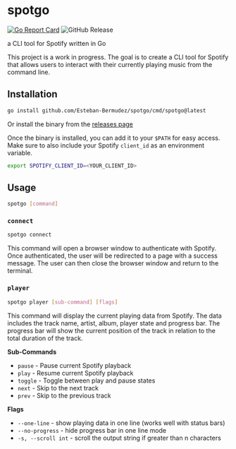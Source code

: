 # spotgo
[![Go Report Card](https://goreportcard.com/badge/github.com/Esteban-Bermudez/spotgo)](https://goreportcard.com/report/github.com/Esteban-Bermudez/spotgo)
![GitHub Release](https://img.shields.io/github/v/release/Esteban-Bermudez/spotgo)

a CLI tool for Spotify written in Go

This project is a work in progress. The goal is to create a CLI tool for Spotify that allows users to interact with their currently playing music from the command line.

## Installation
```bash
go install github.com/Esteban-Bermudez/spotgo/cmd/spotgo@latest
```
Or install the binary from the [releases page](https://github.com/Esteban-Bermudez/spotgo/releases)

Once the binary is installed, you can add it to your `$PATH` for easy access.
Make sure to also include your Spotify `client_id` as an environment variable.
```bash
export SPOTIFY_CLIENT_ID=<YOUR_CLIENT_ID>
```

## Usage
```bash
spotgo [command]
```

### `connect`
```bash
spotgo connect
```
This command will open a browser window to authenticate with Spotify. Once authenticated, the user will be redirected to
a page with a success message. The user can then close the browser window and return to the terminal.

### `player`
```bash
spotgo player [sub-command] [flags]
```
This command will display the current playing data from Spotify. The data includes the track name, artist, album,
player state and progress bar. The progress bar will show the current position of the track in relation to the total duration of the
track.

**Sub-Commands**
- `pause` - Pause current Spotify playback
- `play` - Resume current Spotify playback
- `toggle` - Toggle between play and pause states
- `next` - Skip to the next track
- `prev` - Skip to the previous track

**Flags**
- `--one-line` - show playing data in one line (works well with status bars)
- `--no-progress` - hide progress bar in one line mode
- `-s, --scroll int` - scroll the output string if greater than n characters
